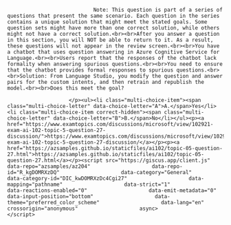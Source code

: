 <p class="card-text">
							
								Note: This question is part of a series of questions that present the same scenario. Each question in the series contains a unique solution that might meet the stated goals. Some question sets might have more than one correct solution, while others might not have a correct solution.<br><br>After you answer a question in this section, you will NOT be able to return to it. As a result, these questions will not appear in the review screen.<br><br>You have a chatbot that uses question answering in Azure Cognitive Service for Language.<br><br>Users report that the responses of the chatbot lack formality when answering spurious questions.<br><br>You need to ensure that the chatbot provides formal responses to spurious questions.<br><br>Solution: From Language Studio, you modify the question and answer pairs for the custom intents, and then retrain and republish the model.<br><br>Does this meet the goal?
							
						</p><ul><li class="multi-choice-item"><span class="multi-choice-letter" data-choice-letter="A">A.</span>Yes</li><li class="multi-choice-item correct-hidden"><span class="multi-choice-letter" data-choice-letter="B">B.</span>No</li></ul><p><a href="https://www.examtopics.com/discussions/microsoft/view/102921-exam-ai-102-topic-5-question-27-discussion/">https://www.examtopics.com/discussions/microsoft/view/102921-exam-ai-102-topic-5-question-27-discussion/</a></p><p><a href="https://azsamples.github.io/staticfiles/ai102/topic-05-question-27.html">https://azsamples.github.io/staticfiles/ai102/topic-05-question-27.html</a></p><script src="https://giscus.app/client.js"                    data-repo="azsamples/az204"                    data-repo-id="R_kgDOMRXzDQ"                    data-category="General"                    data-category-id="DIC_kwDOMRXzDc4Cgi27"                    data-mapping="pathname"                    data-strict="1"                    data-reactions-enabled="0"                    data-emit-metadata="0"                    data-input-position="bottom"                    data-theme="preferred_color_scheme"                    data-lang="en"                    crossorigin="anonymous"                    async>                    </script>